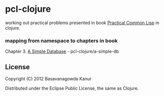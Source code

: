 # pcl-clojure

working out practical problems presented in book [Practical Common Lisp](http://www.gigamonkeys.com/book/) in clojure.

### mapping from namespace to chapters in book

Chapter 3. [A Simple Database](http://www.gigamonkeys.com/book/practical-a-simple-database.html) - pcl-clojure/a-simple-db

## License

Copyright (C) 2012 Basavanagowda Kanur

Distributed under the Eclipse Public License, the same as Clojure.
